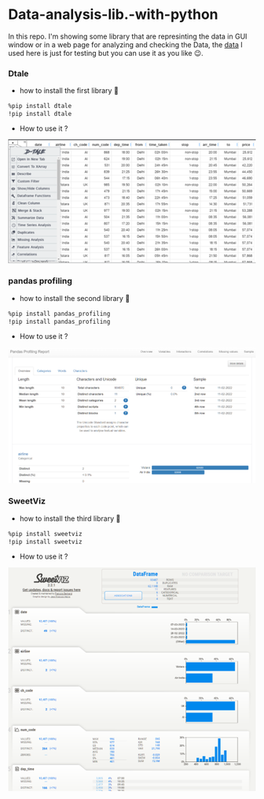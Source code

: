 #          <p1 align="center"> Data-analysis-lib.-with-python </p1>



In this repo. I'm showing some library that are represinting the data in GUI window or in a web page for analyzing and checking the Data, 
the [data](business.csv) I used here is just for testing but you can use it as you like 😉.


### Dtale 

 - how to install the first library 🥇

```
%pip install dtale
!pip install dtale

```

- How to use it ? 

![Alt text](dtale.png)




### pandas profiling 

- how to install the second library 🥈

```
%pip install pandas_profiling 
!pip install pandas_profiling 

```


- How to use it ?

![Alt text](<pandas proffiling.png>)



### SweetViz

  - how to install the third library 🥉


```
%pip install sweetviz
!pip install sweetviz

```

 - How to use it ?

 ![Alt text](sweetviz.png)




